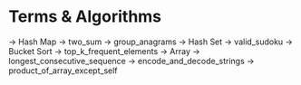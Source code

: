 # Terms & Algorithms

-> Hash Map
    -> two_sum
    -> group_anagrams
-> Hash Set
    -> valid_sudoku
-> Bucket Sort
    -> top_k_frequent_elements
-> Array
    -> longest_consecutive_sequence
    -> encode_and_decode_strings
    -> product_of_array_except_self

